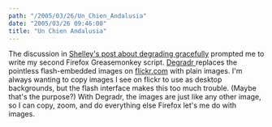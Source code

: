 ```yaml
---
path: "/2005/03/26/Un_Chien_Andalusia" 
date: "2005/03/26 09:46:00" 
title: "Un Chien Andalusia" 
---
```

<p>The discussion in <a href="http://weblog.burningbird.net/archives/2005/03/25/the-importance-of-degrading-gracefully/">Shelley's post about degrading gracefully</a> prompted me to write my second Firefox Greasemonkey script. <a href="http://www.randomchaos.com/software/firefox/greasemonkey/degradr/">Degradr </a> replaces the pointless flash-embedded images on <a href="http://flickr.com/">flickr.com</a> with plain images. I'm always wanting to copy images I see on flickr to use as desktop backgrounds, but the flash interface makes this too much trouble. (Maybe that's the purpose?) With Degradr, the images are just like any other image, so I can copy, zoom, and do everything else Firefox let's me do with images.</p>